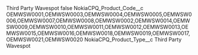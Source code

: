 <?xml version="1.0" encoding="UTF-8"?>
<CustomMetadata xmlns="http://soap.sforce.com/2006/04/metadata" xmlns:xsi="http://www.w3.org/2001/XMLSchema-instance" xmlns:xsd="http://www.w3.org/2001/XMLSchema">
    <label>Third Party Wavespot</label>
    <protected>false</protected>
    <values>
        <field>NokiaCPQ_Product_Code__c</field>
        <value xsi:type="xsd:string">OEMWSW0001,OEMWSW0003,OEMWSW0004,OEMWSW0005,OEMWSW0006,OEMWSW0007,OEMWSW0008,OEMWSW0002,OEMWSW0014,OEMWSW0009,OEMWSW0010,OEMWSW0011,OEMWSW0012,OEMWSW0013,OEMWSW0015,OEMWSW0016,OEMWSW0018,OEMWSW0019,OEMWSW0017,OEMWSW0021,OEMWSW0020</value>
    </values>
    <values>
        <field>NokiaCPQ_Product_Type__c</field>
        <value xsi:type="xsd:string">Third Party Wavespot</value>
    </values>
</CustomMetadata>
